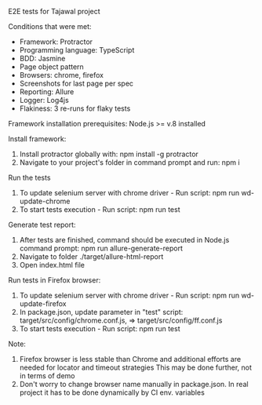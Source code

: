 E2E tests for Tajawal project

Conditions that were met:
- Framework: Protractor
- Programming language: TypeScript
- BDD: Jasmine
- Page object pattern
- Browsers: chrome, firefox
- Screenshots for last page per spec
- Reporting: Allure
- Logger: Log4js
- Flakiness: 3 re-runs for flaky tests

Framework installation prerequisites:
Node.js >= v.8 installed

Install framework:
1. Install protractor globally with:
npm install -g protractor
2. Navigate to your project's folder in command prompt and run:
npm i

Run the tests
1. To update selenium server with chrome driver - Run script:
npm run wd-update-chrome
2. To start tests execution - Run script:
npm run test

Generate test report:
1. After tests are finished, command should be executed in Node.js command prompt:
npm run allure-generate-report
2. Navigate to folder ./target/allure-html-report
3. Open index.html file

Run tests in Firefox browser:
1. To update selenium server with chrome driver - Run script:
npm run wd-update-firefox
2. In package.json, update parameter in "test" script:
target/src/config/chrome.conf.js, => target/src/config/ff.conf.js
3. To start tests execution - Run script:
npm run test

Note: 
1. Firefox browser is less stable than Chrome and additional efforts are needed for locator and timeout strategies
This may be done further, not in terms of demo
2. Don't worry to change browser name manually in package.json. In real project it has to be done dynamically by CI env. variables
